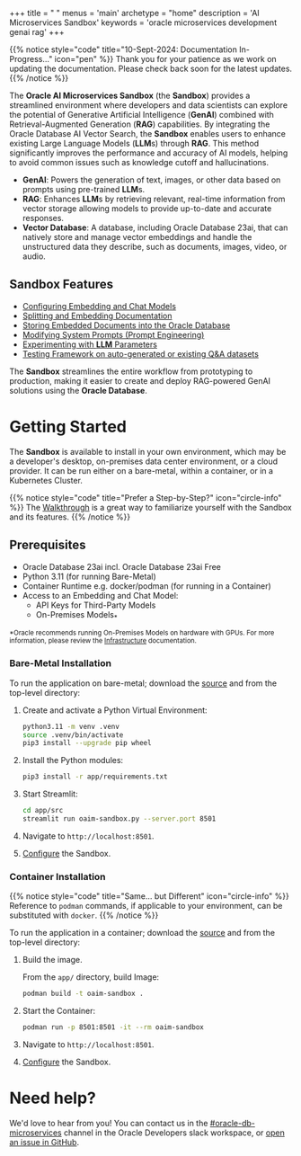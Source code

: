 +++
title = " "
menus = 'main'
archetype = "home"
description = 'AI Microservices Sandbox'
keywords = 'oracle microservices development genai rag'
+++

<!--
Copyright (c) 2023, 2024, Oracle and/or its affiliates.
Licensed under the Universal Permissive License v1.0 as shown at http://oss.oracle.com/licenses/upl.

spell-checker:ignore streamlit, genai, venv, oaim
-->

{{% notice style="code" title="10-Sept-2024: Documentation In-Progress..." icon="pen" %}}
Thank you for your patience as we work on updating the documentation. Please check back soon for the latest updates.
{{% /notice %}}

The **Oracle AI Microservices Sandbox** (the **Sandbox**) provides a streamlined environment where developers and data scientists can explore the potential of Generative Artificial Intelligence (**GenAI**) combined with Retrieval-Augmented Generation (**RAG**) capabilities. By integrating the Oracle Database AI Vector Search, the **Sandbox** enables users to enhance existing Large Language Models (**LLM**s) through **RAG**. This method significantly improves the performance and accuracy of AI models, helping to avoid common issues such as knowledge cutoff and hallucinations.

- **GenAI**: Powers the generation of text, images, or other data based on prompts using pre-trained **LLM**s.
- **RAG**: Enhances **LLM**s by retrieving relevant, real-time information from vector storage allowing models to provide up-to-date and accurate responses.
- **Vector Database**: A database, including Oracle Database 23ai, that can natively store and manage vector embeddings and handle the unstructured data they describe, such as documents, images, video, or audio.

## Sandbox Features

- [Configuring Embedding and Chat Models](sandbox/configuration/model_config)
- [Splitting and Embedding Documentation](sandbox/tools/split_embed)
- [Storing Embedded Documents into the Oracle Database](sandbox/tools/split_embed)
- [Modifying System Prompts (Prompt Engineering)](sandbox/tools/prompt_eng)
- [Experimenting with **LLM** Parameters](sandbox/chatbot)
- [Testing Framework on auto-generated or existing Q&A datasets](sandbox/test_framework)

The **Sandbox** streamlines the entire workflow from prototyping to production, making it easier to create and deploy RAG-powered GenAI solutions using the **Oracle Database**.

# Getting Started

The **Sandbox** is available to install in your own environment, which may be a developer's desktop, on-premises data center environment, or a cloud provider. It can be run either on a bare-metal, within a container, or in a Kubernetes Cluster.

{{% notice style="code" title="Prefer a Step-by-Step?" icon="circle-info" %}}
The [Walkthrough](walkthrough) is a great way to familiarize yourself with the Sandbox and its features.
{{% /notice %}}

## Prerequisites

- Oracle Database 23ai incl. Oracle Database 23ai Free
- Python 3.11 (for running Bare-Metal)
- Container Runtime e.g. docker/podman (for running in a Container)
- Access to an Embedding and Chat Model:
  - API Keys for Third-Party Models
  - On-Premises Models<sub>\*</sub>

<sub>\*Oracle recommends running On-Premises Models on hardware with GPUs. For more information, please review the [Infrastructure](infrastructure/) documentation.</sub>

### Bare-Metal Installation

To run the application on bare-metal; download the [source](https://github.com/oracle-samples/oaim-sandbox) and from the top-level directory:

1. Create and activate a Python Virtual Environment:

   ```bash
   python3.11 -m venv .venv
   source .venv/bin/activate
   pip3 install --upgrade pip wheel
   ```

1. Install the Python modules:

   ```bash
   pip3 install -r app/requirements.txt
   ```

1. Start Streamlit:

   ```bash
   cd app/src
   streamlit run oaim-sandbox.py --server.port 8501
   ```

1. Navigate to `http://localhost:8501`.

1. [Configure](configuration) the Sandbox.

### Container Installation

{{% notice style="code" title="Same... but Different" icon="circle-info" %}}
Reference to `podman` commands, if applicable to your environment, can be substituted with `docker`.
{{% /notice %}}

To run the application in a container; download the [source](https://github.com/oracle-samples/oaim-sandbox) and from the top-level directory:

1. Build the image.

   From the `app/` directory, build Image:

   ```bash
   podman build -t oaim-sandbox .
   ```

1. Start the Container:

   ```bash
   podman run -p 8501:8501 -it --rm oaim-sandbox
   ```

1. Navigate to `http://localhost:8501`.

1. [Configure](configuration) the Sandbox.

# Need help?

We'd love to hear from you! You can contact us in the
[#oracle-db-microservices](https://oracledevs.slack.com/archives/C06L9CDGR6Z) channel in the
Oracle Developers slack workspace, or [open an issue in GitHub](https://github.com/oracle-samples/oaim-sandbox/issues/new).
